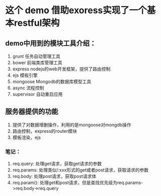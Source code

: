 # 这个 demo 借助exoress实现了一个基本restful架构

## demo中用到的模块工具介绍：
1. grunt 任务自动管理工具
2. bower 前端类库管理工具
3. express nodejs的web开发框架，提供了路由控制
4. ejs 模板引擎
5. mongoose Mongodb的数据库模型工具
6. async 流程控制
7. supervisor 自动重启应用

## 服务器提供的功能
1. 提供了对数据增删操作，利用的是mongoose对mongdb操作
2. 路由控制，express的router模块
3. 模板渲染，ejs

### 笔记：
1. req.query: 处理get请求，获取get请求的参数
2. req.params: 处理类似/:xxx形式的get或者post请求，获取请求的参数
3. req.body: 处理post请求，获取post请求体
4. req.param(): 处理get和post请求，但是查找优先级为req.params->req.body->req.query
